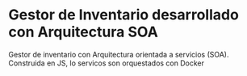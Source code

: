 # Gestor de Inventario desarrollado con Arquitectura SOA
Gestor de inventario con Arquitectura orientada a servicios (SOA).
Construida en JS, lo servicos son orquestados con Docker
